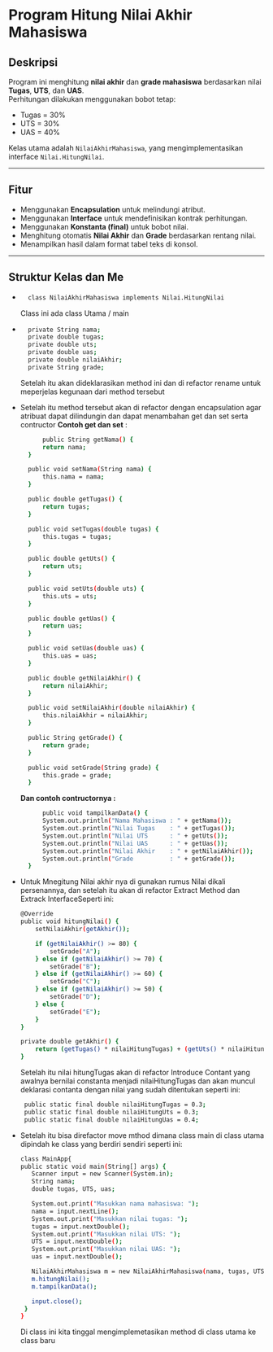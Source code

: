 # Program Hitung Nilai Akhir Mahasiswa

## Deskripsi
Program ini menghitung **nilai akhir** dan **grade mahasiswa** berdasarkan nilai **Tugas**, **UTS**, dan **UAS**.  
Perhitungan dilakukan menggunakan bobot tetap:
- Tugas = 30%
- UTS = 30%
- UAS = 40%

Kelas utama adalah `NilaiAkhirMahasiswa`, yang mengimplementasikan interface `Nilai.HitungNilai`.

---

## Fitur
- Menggunakan **Encapsulation** untuk melindungi atribut.
- Menggunakan **Interface** untuk mendefinisikan kontrak perhitungan.
- Menggunakan **Konstanta (final)** untuk bobot nilai.
- Menghitung otomatis **Nilai Akhir** dan **Grade** berdasarkan rentang nilai.
- Menampilkan hasil dalam format tabel teks di konsol.

---

##  Struktur Kelas dan Me

- ```bash
    class NilaiAkhirMahasiswa implements Nilai.HitungNilai 
    ```
  Class ini ada class Utama / main 

- ```bash
    private String nama;
    private double tugas;
    private double uts;
    private double uas;
    private double nilaiAkhir;
    private String grade;
  ```
  Setelah itu akan dideklarasikan method ini dan di refactor rename untuk meperjelas kegunaan dari method tersebut


- Setelah itu method tersebut akan di refactor dengan encapsulation agar atribuat dapat dilindungin dan dapat menambahan get dan set serta contructor
  **Contoh get dan set** :
  ```bash
        public String getNama() {
        return nama;
    }

    public void setNama(String nama) {
        this.nama = nama;
    }

    public double getTugas() {
        return tugas;
    }

    public void setTugas(double tugas) {
        this.tugas = tugas;
    }

    public double getUts() {
        return uts;
    }

    public void setUts(double uts) {
        this.uts = uts;
    }

    public double getUas() {
        return uas;
    }

    public void setUas(double uas) {
        this.uas = uas;
    }

    public double getNilaiAkhir() {
        return nilaiAkhir;
    }

    public void setNilaiAkhir(double nilaiAkhir) {
        this.nilaiAkhir = nilaiAkhir;
    }

    public String getGrade() {
        return grade;
    }

    public void setGrade(String grade) {
        this.grade = grade;
    }

  ```
  
  **Dan contoh contructornya :**
  ```bash
        public void tampilkanData() {
        System.out.println("Nama Mahasiswa : " + getNama());
        System.out.println("Nilai Tugas    : " + getTugas());
        System.out.println("Nilai UTS      : " + getUts());
        System.out.println("Nilai UAS      : " + getUas());
        System.out.println("Nilai Akhir    : " + getNilaiAkhir());
        System.out.println("Grade          : " + getGrade());
    }
  ```
  
- Untuk Mnegitung Nilai akhir nya di gunakan rumus Nilai dikali persenannya, dan setelah itu akan di refactor Extract Method dan Extrack InterfaceSeperti ini:
    ```bash
    @Override
    public void hitungNilai() {
        setNilaiAkhir(getAkhir());

        if (getNilaiAkhir() >= 80) {
            setGrade("A");
        } else if (getNilaiAkhir() >= 70) {
            setGrade("B");
        } else if (getNilaiAkhir() >= 60) {
            setGrade("C");
        } else if (getNilaiAkhir() >= 50) {
            setGrade("D");
        } else {
            setGrade("E");
        }
    }

    private double getAkhir() {
        return (getTugas() * nilaiHitungTugas) + (getUts() * nilaiHitungUts) + (getUas() * nilaiHitungUas);
    }
    ```

  Setelah itu nilai hitungTugas akan di refactor Introduce Contant yang awalnya bernilai constanta menjadi nilaiHitungTugas  dan akan muncul deklarasi contanta dengan nilai yang sudah ditentukan seperti ini:
   ```bash
    public static final double nilaiHitungTugas = 0.3;
    public static final double nilaiHitungUts = 0.3;
    public static final double nilaiHitungUas = 0.4;
  ```
- Setelah itu bisa direfactor move mthod dimana class main di class utama dipindah ke class yang berdiri sendiri seperti ini:
     ```bash
    class MainApp{
    public static void main(String[] args) {
        Scanner input = new Scanner(System.in);
        String nama;
        double tugas, UTS, uas;

        System.out.print("Masukkan nama mahasiswa: ");
        nama = input.nextLine();
        System.out.print("Masukkan nilai tugas: ");
        tugas = input.nextDouble();
        System.out.print("Masukkan nilai UTS: ");
        UTS = input.nextDouble();
        System.out.print("Masukkan nilai UAS: ");
        uas = input.nextDouble();

        NilaiAkhirMahasiswa m = new NilaiAkhirMahasiswa(nama, tugas, UTS, uas);
        m.hitungNilai();
        m.tampilkanData();

        input.close();
      }
  }
  ```
  Di class ini kita tinggal mengimplemetasikan method di class utama ke class baru 